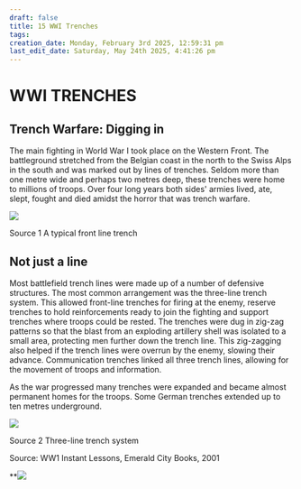 ```yaml
---
draft: false
title: 15 WWI Trenches
tags:
creation_date: Monday, February 3rd 2025, 12:59:31 pm
last_edit_date: Saturday, May 24th 2025, 4:41:26 pm
---
```


# WWI TRENCHES

## Trench Warfare: Digging in

The main fighting in World War I took place on the Western Front. The battleground stretched from the Belgian coast in the north to the Swiss Alps in the south and was marked out by lines of trenches. Seldom more than one metre wide and perhaps two metres deep, these trenches were home to millions of troops. Over four long years both sides' armies lived, ate, slept, fought and died amidst the horror that was trench warfare.

![](https://lh7-rt.googleusercontent.com/docsz/AD_4nXeTDXOjn44Bu2JFvwIRX3TSvjkETX46alTNHa5OeWEQH3Fw5oQJLaRKUyY4AGKGKPFc6f2IpU2Md2mbVsK_d14jQZxP2Tfs-QRASnraeZVnmlFEJexZ1kYmm7YdnoqjqJ0UYXCo?key=Rtn453MsB3CBmiyQBLZZHg)

Source 1 A typical front line trench

## Not just a line

Most battlefield trench lines were made up of a number of defensive structures. The most common arrangement was the three-line trench system. This allowed front-line trenches for firing at the enemy, reserve trenches to hold reinforcements ready to join the fighting and support trenches where troops could be rested. The trenches were dug in zig-zag patterns so that the blast from an exploding artillery shell was isolated to a small area, protecting men further down the trench line. This zig-zagging also helped if the trench lines were overrun by the enemy, slowing their advance. Communication trenches linked all three trench lines, allowing for the movement of troops and information.

As the war progressed many trenches were expanded and became almost permanent homes for the troops. Some German trenches extended up to ten metres underground.

![](https://lh7-rt.googleusercontent.com/docsz/AD_4nXfOKnrE9cAwL75lP3zdkZKSuNG0Xc01E3rxhdmn64tXMQyDvHvhKz9EyorNzLzu5RKcJMyequipJJENIE4bnJovlUNx7_4PbX8LK5RPzinDugxvxk7JgZtcUuSCLE1ZQ2E8XySOEw?key=Rtn453MsB3CBmiyQBLZZHg)

Source 2 Three-line trench system

Source: WW1 Instant Lessons, Emerald City Books, 2001

**![](https://lh7-rt.googleusercontent.com/docsz/AD_4nXcogHQVXMaP9DEhAg_x1IVoUTlYOh4plJX5xi03OZC3GbJ55hW0sHIJ53FtIYFkjOXhVwP8r6PZCwFcjmdrGpUt2MBfa6lvnC8g9_uUqQ7odo8gTNFeCDPjObbWY9GhZOO4l3jaQA?key=Rtn453MsB3CBmiyQBLZZHg)
